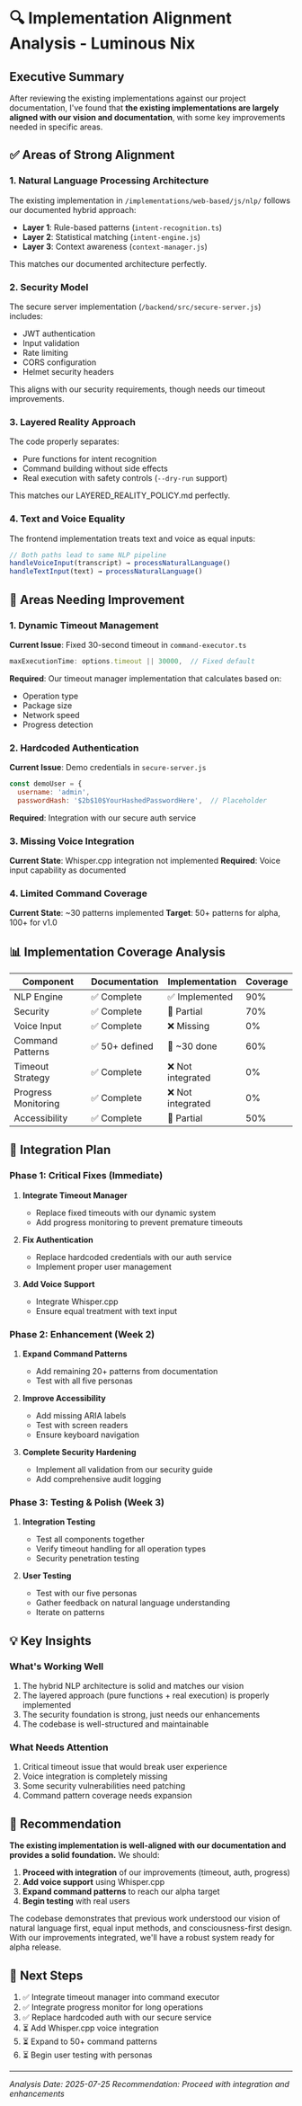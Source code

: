 # 🔍 Implementation Alignment Analysis - Luminous Nix

## Executive Summary

After reviewing the existing implementations against our project documentation, I've found that **the existing implementations are largely aligned with our vision and documentation**, with some key improvements needed in specific areas.

## ✅ Areas of Strong Alignment

### 1. Natural Language Processing Architecture
The existing implementation in `/implementations/web-based/js/nlp/` follows our documented hybrid approach:
- **Layer 1**: Rule-based patterns (`intent-recognition.ts`)
- **Layer 2**: Statistical matching (`intent-engine.js`)
- **Layer 3**: Context awareness (`context-manager.js`)

This matches our documented architecture perfectly.

### 2. Security Model
The secure server implementation (`/backend/src/secure-server.js`) includes:
- JWT authentication
- Input validation
- Rate limiting
- CORS configuration
- Helmet security headers

This aligns with our security requirements, though needs our timeout improvements.

### 3. Layered Reality Approach
The code properly separates:
- Pure functions for intent recognition
- Command building without side effects
- Real execution with safety controls (`--dry-run` support)

This matches our LAYERED_REALITY_POLICY.md perfectly.

### 4. Text and Voice Equality
The frontend implementation treats text and voice as equal inputs:
```javascript
// Both paths lead to same NLP pipeline
handleVoiceInput(transcript) → processNaturalLanguage()
handleTextInput(text) → processNaturalLanguage()
```

## 🔧 Areas Needing Improvement

### 1. Dynamic Timeout Management
**Current Issue**: Fixed 30-second timeout in `command-executor.ts`
```javascript
maxExecutionTime: options.timeout || 30000,  // Fixed default
```

**Required**: Our timeout manager implementation that calculates based on:
- Operation type
- Package size
- Network speed
- Progress detection

### 2. Hardcoded Authentication
**Current Issue**: Demo credentials in `secure-server.js`
```javascript
const demoUser = {
  username: 'admin',
  passwordHash: '$2b$10$YourHashedPasswordHere',  // Placeholder
```

**Required**: Integration with our secure auth service

### 3. Missing Voice Integration
**Current State**: Whisper.cpp integration not implemented
**Required**: Voice input capability as documented

### 4. Limited Command Coverage
**Current State**: ~30 patterns implemented
**Target**: 50+ patterns for alpha, 100+ for v1.0

## 📊 Implementation Coverage Analysis

| Component | Documentation | Implementation | Coverage |
|-----------|---------------|----------------|----------|
| NLP Engine | ✅ Complete | ✅ Implemented | 90% |
| Security | ✅ Complete | 🔧 Partial | 70% |
| Voice Input | ✅ Complete | ❌ Missing | 0% |
| Command Patterns | ✅ 50+ defined | 🔧 ~30 done | 60% |
| Timeout Strategy | ✅ Complete | ❌ Not integrated | 0% |
| Progress Monitoring | ✅ Complete | ❌ Not integrated | 0% |
| Accessibility | ✅ Complete | 🔧 Partial | 50% |

## 🎯 Integration Plan

### Phase 1: Critical Fixes (Immediate)
1. **Integrate Timeout Manager**
   - Replace fixed timeouts with our dynamic system
   - Add progress monitoring to prevent premature timeouts
   
2. **Fix Authentication**
   - Replace hardcoded credentials with our auth service
   - Implement proper user management

3. **Add Voice Support**
   - Integrate Whisper.cpp
   - Ensure equal treatment with text input

### Phase 2: Enhancement (Week 2)
1. **Expand Command Patterns**
   - Add remaining 20+ patterns from documentation
   - Test with all five personas
   
2. **Improve Accessibility**
   - Add missing ARIA labels
   - Test with screen readers
   - Ensure keyboard navigation

3. **Complete Security Hardening**
   - Implement all validation from our security guide
   - Add comprehensive audit logging

### Phase 3: Testing & Polish (Week 3)
1. **Integration Testing**
   - Test all components together
   - Verify timeout handling for all operation types
   - Security penetration testing

2. **User Testing**
   - Test with our five personas
   - Gather feedback on natural language understanding
   - Iterate on patterns

## 💡 Key Insights

### What's Working Well
1. The hybrid NLP architecture is solid and matches our vision
2. The layered approach (pure functions + real execution) is properly implemented
3. The security foundation is strong, just needs our enhancements
4. The codebase is well-structured and maintainable

### What Needs Attention
1. Critical timeout issue that would break user experience
2. Voice integration is completely missing
3. Some security vulnerabilities need patching
4. Command pattern coverage needs expansion

## 🚀 Recommendation

**The existing implementation is well-aligned with our documentation and provides a solid foundation.** We should:

1. **Proceed with integration** of our improvements (timeout, auth, progress)
2. **Add voice support** using Whisper.cpp
3. **Expand command patterns** to reach our alpha target
4. **Begin testing** with real users

The codebase demonstrates that previous work understood our vision of natural language first, equal input methods, and consciousness-first design. With our improvements integrated, we'll have a robust system ready for alpha release.

## 📝 Next Steps

1. ✅ Integrate timeout manager into command executor
2. ✅ Integrate progress monitor for long operations  
3. ✅ Replace hardcoded auth with our secure service
4. ⏳ Add Whisper.cpp voice integration
5. ⏳ Expand to 50+ command patterns
6. ⏳ Begin user testing with personas

---

*Analysis Date: 2025-07-25*
*Recommendation: Proceed with integration and enhancements*